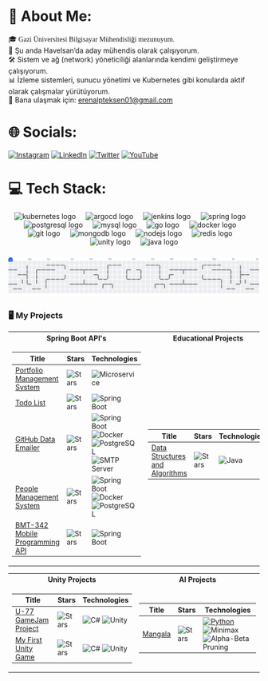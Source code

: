 # 💫 About Me:
<span style="font-family: JetBrains Mono">🎓 Gazi Üniversitesi Bilgisayar Mühendisliği mezunuyum.</span>
<br>💼 Şu anda Havelsan’da aday mühendis olarak çalışıyorum.
<br>🛠️ Sistem ve ağ (network) yöneticiliği alanlarında kendimi geliştirmeye çalışıyorum.
<br>📊 İzleme sistemleri, sunucu yönetimi ve Kubernetes gibi konularda aktif olarak çalışmalar yürütüyorum.
<br>💬 Bana ulaşmak için: erenalpteksen01@gmail.com


# 🌐 Socials:
[![Instagram](https://img.shields.io/badge/Instagram-%23E4405F.svg?logo=Instagram&logoColor=white)](https://instagram.com/eren.alp6) [![LinkedIn](https://img.shields.io/badge/LinkedIn-%230077B5.svg?logo=linkedin&logoColor=white)](https://linkedin.com/in/erenalp-teksen) [![Twitter](https://img.shields.io/badge/Twitter-%231DA1F2.svg?logo=Twitter&logoColor=white)](https://twitter.com/Erenalp11191435) [![YouTube](https://img.shields.io/badge/YouTube-%23FF0000.svg?logo=YouTube&logoColor=white)](https://www.youtube.com/channel/UCZt97EGgZwTzwNBpkUsEf_Q) 

# 💻 Tech Stack:
<div align="center">
  <img src="https://cdn.jsdelivr.net/gh/devicons/devicon/icons/kubernetes/kubernetes-plain.svg" height="40" alt="kubernetes logo"  />
  <img width="12" />
  <img src="https://cdn.jsdelivr.net/gh/devicons/devicon/icons/argocd/argocd-original.svg" height="40" alt="argocd logo"  />
  <img width="12" />
  <img src="https://cdn.jsdelivr.net/gh/devicons/devicon/icons/jenkins/jenkins-original.svg" height="40" alt="jenkins logo"  />
  <img width="12" />
  <img src="https://cdn.jsdelivr.net/gh/devicons/devicon/icons/spring/spring-original.svg" height="40" alt="spring logo"  />
  <img width="12" />
  <img src="https://cdn.jsdelivr.net/gh/devicons/devicon/icons/postgresql/postgresql-original.svg" height="40" alt="postgresql logo"  />
  <img width="12" />
  <img src="https://cdn.jsdelivr.net/gh/devicons/devicon/icons/mysql/mysql-original.svg" height="40" alt="mysql logo"  />
  <img width="12" />
  <img src="https://cdn.jsdelivr.net/gh/devicons/devicon/icons/go/go-original-wordmark.svg" height="40" alt="go logo"  />
  <img width="12" />
  <img src="https://cdn.jsdelivr.net/gh/devicons/devicon/icons/docker/docker-plain-wordmark.svg" height="40" alt="docker logo"  />
  <img width="12" />
  <img src="https://cdn.jsdelivr.net/gh/devicons/devicon/icons/git/git-plain.svg" height="40" alt="git logo"  />
  <img width="12" />
  <img src="https://cdn.jsdelivr.net/gh/devicons/devicon/icons/mongodb/mongodb-original.svg" height="40" alt="mongodb logo"  />
  <img width="12" />
  <img src="https://cdn.jsdelivr.net/gh/devicons/devicon/icons/nodejs/nodejs-original.svg" height="40" alt="nodejs logo"  />
  <img width="12" />
  <img src="https://cdn.jsdelivr.net/gh/devicons/devicon/icons/redis/redis-original-wordmark.svg" height="40" alt="redis logo"  />
  <img width="12" />
  <img src="https://cdn.jsdelivr.net/gh/devicons/devicon/icons/unity/unity-original.svg" height="40" alt="unity logo"  />
  <img width="12" />
  <img src="https://cdn.jsdelivr.net/gh/devicons/devicon/icons/java/java-original-wordmark.svg" height="40" alt="java logo"  />
</div>

###


<picture>
  <source media="(prefers-color-scheme: dark)" srcset="https://raw.githubusercontent.com/Erenalp06/Erenalp06/output/pacman-contribution-graph-dark.svg">
  <source media="(prefers-color-scheme: light)" srcset="https://raw.githubusercontent.com/Erenalp06/Erenalp06/output/pacman-contribution-graph.svg">
  <img alt="pacman contribution graph" src="https://raw.githubusercontent.com/Erenalp06/Erenalp06/output/pacman-contribution-graph.svg">
</picture>

###

### 🖥️ My Projects
<table>
<tr><th>Spring Boot API's</th><th>Educational Projects</th></tr>
<tr><td>

|Title | Stars | Technologies|
|--|--|--|
| [Portfolio Management System](https://github.com/Erenalp06/portfolio-management-system-backend) | <img alt="Stars" src="https://img.shields.io/github/stars/Erenalp06/portfolio-management-system-backend?style=flat-square&labelColor=black"/> | ![Microservice](https://img.shields.io/badge/Microservice-black?style=flat-square)
| [Todo List](https://github.com/Erenalp06/todo-list-api) | <img alt="Stars" src="https://img.shields.io/github/stars/Erenalp06/person-management-system-api?style=flat-square&labelColor=black"/> | ![Spring Boot](https://img.shields.io/badge/Spring%20Boot-black?style=flat-square&logo=spring)
| [GitHub Data Emailer](https://github.com/Erenalp06/github-data-emailer) | <img alt="Stars" src="https://img.shields.io/github/stars/Erenalp06/github-data-emailer?style=flat-square&labelColor=black"/> | ![Spring Boot](https://img.shields.io/badge/Spring%20Boot-black?style=flat-square&logo=spring) ![Docker](https://img.shields.io/badge/Docker-black?style=flat-square&logo=docker&logoColor=white) ![PostgreSQL](https://img.shields.io/badge/PostgreSQL-black?style=flat-square&logo=postgresql&logoColor=white) ![SMTP Server](https://img.shields.io/badge/SMTPServer-black?style=flat-square&logo=gmail)
| [People Management System](https://github.com/Erenalp06/person-management-system-api) | <img alt="Stars" src="https://img.shields.io/github/stars/Erenalp06/person-management-system-api?style=flat-square&labelColor=black"/> | ![Spring Boot](https://img.shields.io/badge/Spring%20Boot-black?style=flat-square&logo=spring) ![Docker](https://img.shields.io/badge/Docker-black?style=flat-square&logo=docker&logoColor=white) ![PostgreSQL](https://img.shields.io/badge/PostgreSQL-black?style=flat-square&logo=postgresql&logoColor=white)
| [BMT-342 Mobile Programming API ](https://github.com/Erenalp06/mobile-project-api) | <img alt="Stars" src="https://img.shields.io/github/stars/Erenalp06/mobile-project-api?style=flat-square&labelColor=black"/> | ![Spring Boot](https://img.shields.io/badge/Spring%20Boot-black?style=flat-square&logo=spring)

</td><td>

|Title | Stars | Technologies|
|--|--|--|
| [Data Structures and Algorithms](https://github.com/Erenalp06/Data-Structures-and-Algorithms) | <img alt="Stars" src="https://img.shields.io/github/stars/Erenalp06/Data-Structures-and-Algorithms?style=flat-square&labelColor=black"/> | ![Java](https://img.shields.io/badge/Java-black?style=flat-square&logo=java&logoColor=white)

</td></tr> </table>

<table>
<tr><th>Unity Projects</th><th>AI Projects</th></tr>
<tr><td>

|Title | Stars | Technologies|
|--|--|--|
| [U-77 GameJam Project](https://github.com/Erenalp06/u-77-gamejam-team-project) | <img alt="Stars" src="https://img.shields.io/github/stars/Erenalp06/u-77-gamejam-team-project?style=flat-square&labelColor=black"/> | ![C#](https://img.shields.io/badge/C%23-black?style=flat-square&logo=c-sharp&logoColor=white) ![Unity](https://img.shields.io/badge/Unity-black?style=flat-square&logo=unity&logoColor=white)
| [My First Unity Game](https://github.com/Erenalp06/unity-first-basic-platform-game) | <img alt="Stars" src="https://img.shields.io/github/stars/Erenalp06/unity-first-basic-platform-game?style=flat-square&labelColor=black"/> | ![C#](https://img.shields.io/badge/C%23-black?style=flat-square&logo=c-sharp&logoColor=white) ![Unity](https://img.shields.io/badge/Unity-black?style=flat-square&logo=unity&logoColor=white)


</td><td>
  
|Title | Stars | Technologies|
|--|--|--|
| [Mangala](https://github.com/Erenalp06/bmt-436-mangala-ai) | <img alt="Stars" src="https://img.shields.io/github/stars/Erenalp06/bmt-436-mangala-ai?style=flat-square&labelColor=black"/> | [![Python](https://img.shields.io/badge/Python-3776AB?logo=python&logoColor=white)](https://www.python.org/) ![Minimax](https://img.shields.io/badge/Minimax-red) ![Alpha-Beta Pruning](https://img.shields.io/badge/Alpha--Beta%20Pruning-green) 

</td></tr> </table>


















